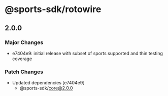 # @sports-sdk/rotowire

## 2.0.0

### Major Changes

- e7404e9: initial release with subset of sports supported and thin testing coverage

### Patch Changes

- Updated dependencies [e7404e9]
  - @sports-sdk/core@2.0.0
